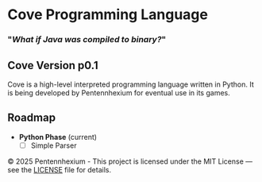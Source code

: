 # Cove Programming Language

### "*What if Java was compiled to binary?*"

## Cove Version p0.1

Cove is a high-level interpreted programming language written in Python. It is being developed by Pentennhexium for eventual use in its games.

## Roadmap

- **Python Phase** (current)
  - [ ] Simple Parser

© 2025 Pentennhexium - This project is licensed under the MIT License — see the [LICENSE](LICENSE) file for details.
